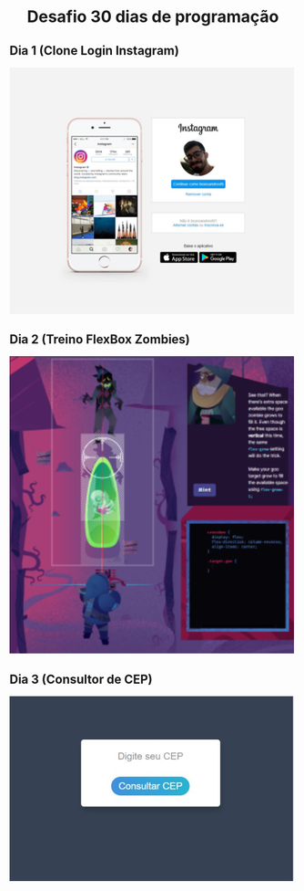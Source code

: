 <h1 align="center"> Desafio 30 dias de programação </h1>

## Dia 1 (Clone Login Instagram)

<img src="./readme/Dia1.jpg" alt="gif-readme" width="500px">

<br>

## Dia 2 (Treino FlexBox Zombies)

<img src="./readme/Dia2.png" alt="gif-readme" width="500px">

<br>

## Dia 3 (Consultor de CEP)

<img src="./readme/Dia3.jpg" alt="gif-readme" width="500px">

<br>
